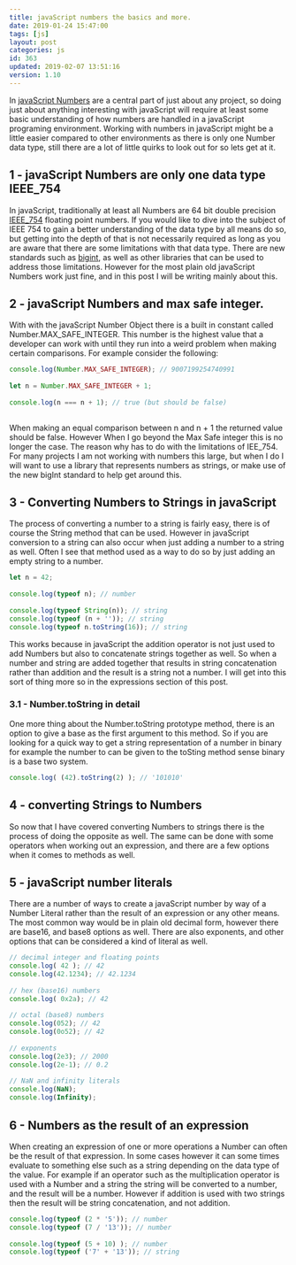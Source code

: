 ```yaml
---
title: javaScript numbers the basics and more.
date: 2019-01-24 15:47:00
tags: [js]
layout: post
categories: js
id: 363
updated: 2019-02-07 13:51:16
version: 1.10
---
```


In [javaScript Numbers](https://developer.mozilla.org/en-US/docs/Web/JavaScript/Reference/Global_Objects/Number) are a central part of just about any project, so doing just about anything interesting with javaScript will require at least some basic understanding of how numbers are handled in a javaScript programing environment. Working with numbers in javaScript might be a little easier compared to other environments as there is only one Number data type, still there are a lot of little quirks to look out for so lets get at it.

<!-- more -->

## 1 - javaScript Numbers are only one data type IEEE_754

In javaScript, traditionally at least all Numbers are 64 bit double precision [IEEE_754](https://en.wikipedia.org/wiki/IEEE_754-1985) floating point numbers. If you would like to dive into the subject of IEEE 754 to gain a better understanding of the data type by all means do so, but getting into the depth of that is not necessarily required as long as you are aware that there are some limitations with that data type. There are new standards such as [bigint](https://developer.mozilla.org/en-US/docs/Web/JavaScript/Reference/Global_Objects/BigInt), as well as other libraries that can be used to address those limitations. However for the most plain old javaScript Numbers work just fine, and in this post I will be writing mainly about this.

## 2 - javaScript Numbers and max safe integer.

With with the javaScript Number Object there is a built in constant called Number.MAX_SAFE_INTEGER. This number is the highest value that a developer can work with until they run into a weird problem when making certain comparisons. For example consider the following:

```js
console.log(Number.MAX_SAFE_INTEGER); // 9007199254740991
 
let n = Number.MAX_SAFE_INTEGER + 1;
 
console.log(n === n + 1); // true (but should be false)
 
```

When making an equal comparison between n and n + 1 the returned value should be false. However When I go beyond the Max Safe integer this is no longer the case. The reason why has to do with the limitations of IEE_754. For many projects I am not working with numbers this large, but when I do I will want to use a library that represents numbers as strings, or make use of the new bigInt standard to help get around this.

## 3 - Converting Numbers to Strings in javaScript

The process of converting a number to a string is fairly easy, there is of course the String method that can be used. However in javaScript conversion to a string can also occur when just adding a number to a string as well. Often I see that method used as a way to do so by just adding an empty string to a number.

```js
let n = 42;
 
console.log(typeof n); // number
 
console.log(typeof String(n)); // string
console.log(typeof (n + '')); // string
console.log(typeof n.toString(16)); // string
```

This works because in javaScript the addition operator is not just used to add Numbers but also to concatenate strings together as well. So when a number and string are added together that results in string concatenation rather than addition and the result is a string not a number. I will get into this sort of thing more so in the expressions section of this post.

### 3.1 - Number.toString in detail

One more thing about the Number.toString prototype method, there is an option to give a base as the first argument to this method. So if you are looking for a quick way to get a string representation of a number in binary for example the number to can be given to the toSting method sense binary is a base two system.

```js
console.log( (42).toString(2) ); // '101010'
``` 

## 4 - converting Strings to Numbers

So now that I have covered converting Numbers to strings there is the process of doing the opposite as well. The same can be done with some operators when working out an expression, and there are a few options when it comes to methods as well.

## 5 - javaScript number literals

There are a number of ways to create a javaScript number by way of a Number Literal rather than the result of an expression or any other means. The most common way would be in plain old decimal form, however there are base16, and base8 options as well. There are also exponents, and other options that can be considered a kind of literal as well.

```js
// decimal integer and floating points
console.log( 42 ); // 42
console.log(42.1234); // 42.1234
 
// hex (base16) numbers 
console.log( 0x2a); // 42
 
// octal (base8) numbers 
console.log(052); // 42
console.log(0o52); // 42
 
// exponents
console.log(2e3); // 2000
console.log(2e-1); // 0.2
 
// NaN and infinity literals
console.log(NaN);
console.log(Infinity);
```

## 6 - Numbers as the result of an expression

When creating an expression of one or more operations a Number can often be the result of that expression. In some cases however it can some times evaluate to something else such as a string depending on the data type of the value. For example if an operator such as the multiplication operator is used with a Number and a string the string will be converted to a number, and the result will be a number. However if addition is used with two strings then the result will be string concatenation, and not addition. 

```js
console.log(typeof (2 * '5')); // number
console.log(typeof (7 / '13')); // number
 
console.log(typeof (5 + 10) ); // number
console.log(typeof ('7' + '13')); // string
```